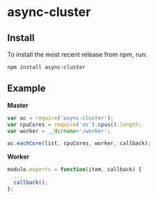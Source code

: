 async-cluster
=============

## Install

To install the most recent release from npm, run:

    npm install async-cluster
    

## Example

**Master**

```javascript
var ac = require('async-cluster');
var cpuCores = require('os').cpus().length;
var worker = __dirname+'/worker';

ac.eachCore(list, cpuCores, worker, callback);
```

**Worker**
```javascript
module.exports = function(item, callback) {
  ...
  callback();
};
